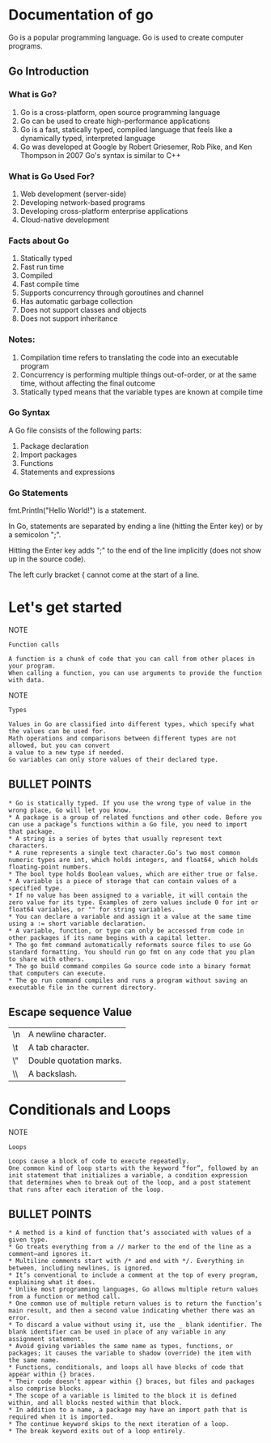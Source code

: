 # Documentation of go

Go is a popular programming language.
Go is used to create computer programs.

<h2>Go Introduction</h2>
<h3>What is Go?</h3>

1. Go is a cross-platform, open source programming language
2. Go can be used to create high-performance applications 
3. Go is a fast, statically typed, compiled language that feels like a dynamically typed, interpreted language
4. Go was developed at Google by Robert Griesemer, Rob Pike, and Ken Thompson in 2007
Go's syntax is similar to C++

<h3>What is Go Used For?</h3>

1. Web development (server-side)
2. Developing network-based programs
3. Developing cross-platform enterprise applications
4. Cloud-native development

<h3>Facts about Go</h3>

1. Statically typed
2. Fast run time
3. Compiled
4. Fast compile time
5. Supports concurrency through goroutines and channel
6. Has automatic garbage collection
7. Does not support classes and objects
8. Does not support inheritance

<h3>Notes:</h3>

1. Compilation time refers to translating the code into an executable program
2. Concurrency is performing multiple things out-of-order, or at the same time, without affecting the final outcome
3. Statically typed means that the variable types are known at compile time

<h3>Go Syntax</h3>
A Go file consists of the following parts:

1. Package declaration
2. Import packages
3. Functions
4. Statements and expressions

<h3>Go Statements</h3>
fmt.Println("Hello World!") is a statement.

In Go, statements are separated by ending a line (hitting the Enter key) or by a semicolon ";".

Hitting the Enter key adds ";" to the end of the line implicitly (does not show up in the source code).

The left curly bracket { cannot come at the start of a line.

<h1> Let's get started</h1>

NOTE
```
Function calls

A function is a chunk of code that you can call from other places in your program.
When calling a function, you can use arguments to provide the function with data.
```
NOTE
```
Types
   
Values in Go are classified into different types, which specify what the values can be used for.
Math operations and comparisons between different types are not allowed, but you can convert
a value to a new type if needed.
Go variables can only store values of their declared type.
```
## BULLET POINTS
```
* Go is statically typed. If you use the wrong type of value in the wrong place, Go will let you know.
* A package is a group of related functions and other code. Before you can use a package’s functions within a Go file, you need to import that package.
* A string is a series of bytes that usually represent text characters.
* A rune represents a single text character.Go’s two most common numeric types are int, which holds integers, and float64, which holds floating-point numbers.
* The bool type holds Boolean values, which are either true or false.
* A variable is a piece of storage that can contain values of a specified type.
* If no value has been assigned to a variable, it will contain the zero value for its type. Examples of zero values include 0 for int or float64 variables, or "" for string variables.
* You can declare a variable and assign it a value at the same time using a := short variable declaration.
* A variable, function, or type can only be accessed from code in other packages if its name begins with a capital letter.
* The go fmt command automatically reformats source files to use Go standard formatting. You should run go fmt on any code that you plan to share with others.
* The go build command compiles Go source code into a binary format that computers can execute.
* The go run command compiles and runs a program without saving an executable file in the current directory.
```
## Escape sequence Value
<table>
    <tr>
        <td>\n</td>
        <td>A newline character.</td>
    </tr>
    <tr>
        <td>\t</td>
        <td>A tab character.</td>
    </tr>
    <tr>
        <td>\"</td>
        <td>Double quotation marks.</td>
    </tr>
    <tr>
        <td>\\</td>
        <td>A backslash.</td>
    </tr>
</table>

<h1>Conditionals and Loops</h1>

NOTE
```
Loops

Loops cause a block of code to execute repeatedly.
One common kind of loop starts with the keyword “for”, followed by an init statement that initializes a variable, a condition expression that determines when to break out of the loop, and a post statement that runs after each iteration of the loop.
```
## BULLET POINTS
```
* A method is a kind of function that’s associated with values of a given type.
* Go treats everything from a // marker to the end of the line as a comment—and ignores it.
* Multiline comments start with /* and end with */. Everything in between, including newlines, is ignored.
* It’s conventional to include a comment at the top of every program, explaining what it does.
* Unlike most programming languages, Go allows multiple return values from a function or method call.
* One common use of multiple return values is to return the function’s main result, and then a second value indicating whether there was an error.
* To discard a value without using it, use the _ blank identifier. The blank identifier can be used in place of any variable in any assignment statement.
* Avoid giving variables the same name as types, functions, or packages; it causes the variable to shadow (override) the item with the same name.
* Functions, conditionals, and loops all have blocks of code that appear within {} braces.
* Their code doesn’t appear within {} braces, but files and packages also comprise blocks.
* The scope of a variable is limited to the block it is defined within, and all blocks nested within that block.
* In addition to a name, a package may have an import path that is required when it is imported.
* The continue keyword skips to the next iteration of a loop.
* The break keyword exits out of a loop entirely.
```
